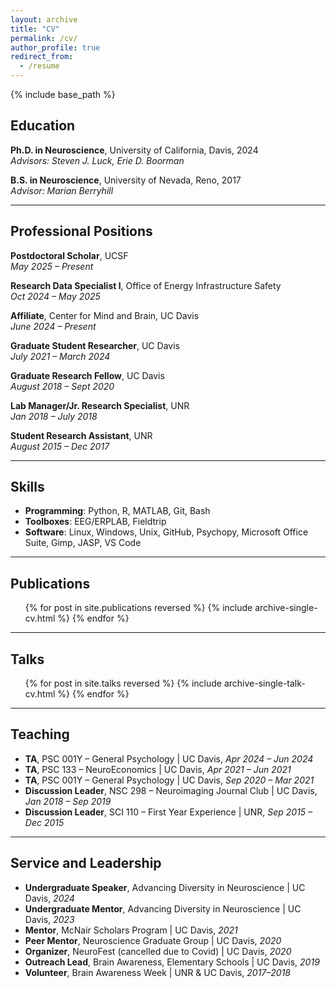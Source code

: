 ```yaml
---
layout: archive
title: "CV"
permalink: /cv/
author_profile: true
redirect_from:
  - /resume
---
```


{% include base_path %}

## Education

**Ph.D. in Neuroscience**, University of California, Davis, 2024  
*Advisors: Steven J. Luck, Erie D. Boorman*

**B.S. in Neuroscience**, University of Nevada, Reno, 2017  
*Advisor: Marian Berryhill*

---

## Professional Positions

**Postdoctoral Scholar**, UCSF  
*May 2025 – Present*

**Research Data Specialist I**, Office of Energy Infrastructure Safety  
*Oct 2024 – May 2025*

**Affiliate**, Center for Mind and Brain, UC Davis  
*June 2024 – Present*

**Graduate Student Researcher**, UC Davis  
*July 2021 – March 2024*

**Graduate Research Fellow**, UC Davis  
*August 2018 – Sept 2020*

**Lab Manager/Jr. Research Specialist**, UNR  
*Jan 2018 – July 2018*

**Student Research Assistant**, UNR  
*August 2015 – Dec 2017*

---

## Skills

- **Programming**: Python, R, MATLAB, Git, Bash  
- **Toolboxes**: EEG/ERPLAB, Fieldtrip  
- **Software**: Linux, Windows, Unix, GitHub, Psychopy, Microsoft Office Suite, Gimp, JASP, VS Code

---

## Publications

<ul>
  {% for post in site.publications reversed %}
    {% include archive-single-cv.html %}
  {% endfor %}
</ul>

---

## Talks

<ul>
  {% for post in site.talks reversed %}
    {% include archive-single-talk-cv.html %}
  {% endfor %}
</ul>

---

## Teaching

- **TA**, PSC 001Y – General Psychology | UC Davis, *Apr 2024 – Jun 2024*  
- **TA**, PSC 133 – NeuroEconomics | UC Davis, *Apr 2021 – Jun 2021*  
- **TA**, PSC 001Y – General Psychology | UC Davis, *Sep 2020 – Mar 2021*  
- **Discussion Leader**, NSC 298 – Neuroimaging Journal Club | UC Davis, *Jan 2018 – Sep 2019*  
- **Discussion Leader**, SCI 110 – First Year Experience | UNR, *Sep 2015 – Dec 2015*

---

## Service and Leadership

- **Undergraduate Speaker**, Advancing Diversity in Neuroscience | UC Davis, *2024*  
- **Undergraduate Mentor**, Advancing Diversity in Neuroscience | UC Davis, *2023*  
- **Mentor**, McNair Scholars Program | UC Davis, *2021*  
- **Peer Mentor**, Neuroscience Graduate Group | UC Davis, *2020*  
- **Organizer**, NeuroFest (cancelled due to Covid) | UC Davis, *2020*  
- **Outreach Lead**, Brain Awareness, Elementary Schools | UC Davis, *2019*  
- **Volunteer**, Brain Awareness Week | UNR & UC Davis, *2017–2018*

